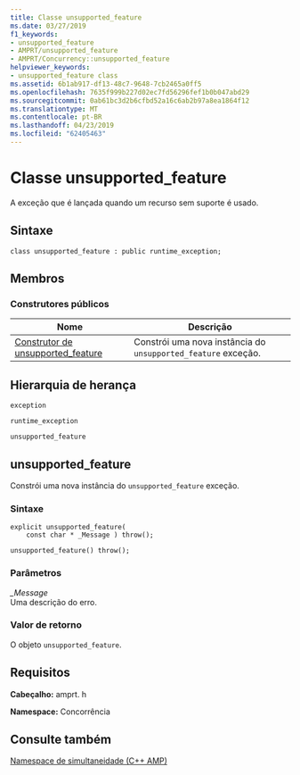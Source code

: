 ```yaml
---
title: Classe unsupported_feature
ms.date: 03/27/2019
f1_keywords:
- unsupported_feature
- AMPRT/unsupported_feature
- AMPRT/Concurrency::unsupported_feature
helpviewer_keywords:
- unsupported_feature class
ms.assetid: 6b1ab917-df13-48c7-9648-7cb2465a0ff5
ms.openlocfilehash: 7635f999b227d02ec7fd56296fef1b0b047abd29
ms.sourcegitcommit: 0ab61bc3d2b6cfbd52a16c6ab2b97a8ea1864f12
ms.translationtype: MT
ms.contentlocale: pt-BR
ms.lasthandoff: 04/23/2019
ms.locfileid: "62405463"
---
```

# <a name="unsupportedfeature-class"></a>Classe unsupported_feature

A exceção que é lançada quando um recurso sem suporte é usado.

## <a name="syntax"></a>Sintaxe

```
class unsupported_feature : public runtime_exception;
```

## <a name="members"></a>Membros

### <a name="public-constructors"></a>Construtores públicos

|Nome|Descrição|
|----------|-----------------|
|[Construtor de unsupported_feature](#unsupported_feature)|Constrói uma nova instância do `unsupported_feature` exceção.|

## <a name="inheritance-hierarchy"></a>Hierarquia de herança

`exception`

`runtime_exception`

`unsupported_feature`

## <a name="unsupportedfeature"></a>unsupported_feature

  Constrói uma nova instância do `unsupported_feature` exceção.

### <a name="syntax"></a>Sintaxe

```
explicit unsupported_feature(
    const char * _Message ) throw();

unsupported_feature() throw();
```

### <a name="parameters"></a>Parâmetros

*_Message*<br/>
Uma descrição do erro.

### <a name="return-value"></a>Valor de retorno

O objeto `unsupported_feature`.

## <a name="requirements"></a>Requisitos

**Cabeçalho:** amprt. h

**Namespace:** Concorrência

## <a name="see-also"></a>Consulte também

[Namespace de simultaneidade (C++ AMP)](concurrency-namespace-cpp-amp.md)
